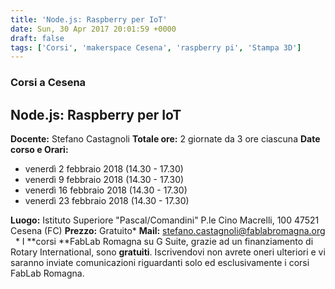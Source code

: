 ```yaml
---
title: 'Node.js: Raspberry per IoT'
date: Sun, 30 Apr 2017 20:01:59 +0000
draft: false
tags: ['Corsi', 'makerspace Cesena', 'raspberry pi', 'Stampa 3D']
---
```


### Corsi a Cesena

Node.js: Raspberry per IoT
--------------------------

**Docente:** Stefano Castagnoli **Totale ore:** 2 giornate da 3 ore ciascuna **Date corso e Orari:**

*   venerdì 2 febbraio 2018 (14.30 - 17.30)
*   venerdì 9 febbraio 2018 (14.30 - 17.30)
*   venerdì 16 febbraio 2018 (14.30 - 17.30)
*   venerdì 23 febbraio 2018 (14.30 - 17.30)

**Luogo:** Istituto Superiore "Pascal/Comandini" P.le Cino Macrelli, 100 47521 Cesena (FC) **Prezzo:** Gratuito\* **Mail:** [stefano.castagnoli@fablabromagna.org](mailto:stefano.castagnoli@fablabromagna.org)   \* I **corsi **FabLab Romagna su G Suite, grazie ad un finanziamento di Rotary International, sono **gratuiti**. Iscrivendovi non avrete oneri ulteriori e vi saranno inviate comunicazioni riguardanti solo ed esclusivamente i corsi FabLab Romagna.